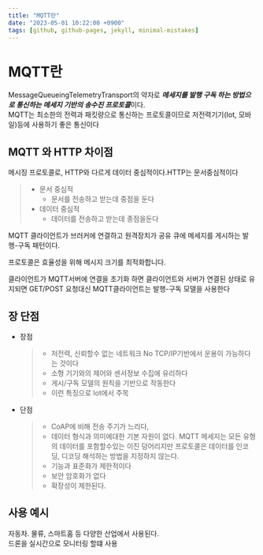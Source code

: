 ```yaml
---
title: "MQTT란"
date: "2023-05-01 10:22:00 +0900"
tags: [github, github-pages, jekyll, minimal-mistakes]
---
```

# MQTT란
MessageQueueingTelemetryTransport의 약자로 ***메세지를 발행 구독 하는 방법으로 통신하는 메세지 기반의 송수진 프로토콜***이다.  
MQTT는 최소한의 전력과 패킷량으로 통신하는 프로토콜이므로 저전력기기(Iot, 모바일)등에 사용하기 좋은 통신이다

## MQTT 와 HTTP 차이점
메시징 프로토콜로, HTTP와 다르게 데이터 중심적이다.HTTP는 문서중심적이다  
  >* 문서 중심적
  >     * 문서를 전송하고 받는데 중점을 둔다
  >* 데이터 중심적
  >     * 데이터를 전송하고 받는데 종점을둔다  
    
MQTT 클라이언트가 브러커에 연결하고 원격장치가 공유 큐에 메세지를 게시하는 발행-구독 패턴이다.  

프로토콜은 효율성을 위해 메시지 크기를 최적화합니다.  

클라이언트가 MQTT서버에 연결을 초기화 하면 클라이언트와 서버가 연결된 상태로 유지되면 GET/POST 요청대신 MQTT클라이언트는 발행-구독 모델을 사용한다
## 장 단점
- 장점
  >- 저전력, 신뢰할수 없는 네트워크 No TCP/IP기반에서 운용이 가능하다는 것이다
  >- 소형 기기와의 제어와 센서정보 수집에 유리하다
  >- 게시/구독 모델의 원칙을 기반으로 작동한다
  >- 이런 특징으로 Iot에서 주목
- 단점
    >- CoAP에 비해 전송 주기가 느리다, 
    >- 데이터 형식과 의미에대한 기본 자원이 없다. MQTT 메세지는 모든 유형의 데이터를 포함할수있는 이진 덩어리지만 프로토콜은 데이터를 인코딩, 디코딩 해석하는 방법을 지정하지 않는다.
    >- 기능과 표준화가 제한적이다
    >- 보안 암호화가 없다
    >- 확장성이 제한된다.
## 사용 예시
자동차. 물류, 스마트홈 등 다양한 산업에서 사용된다.  
드론을 실시간으로 모니터링 할떄 사용
